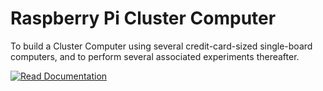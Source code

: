 # Raspberry Pi Cluster Computer
To build a Cluster Computer using several credit-card-sized single-board computers, and to perform several associated experiments thereafter.

[![Read Documentation](https://user-images.githubusercontent.com/44474792/166334476-743e8964-8637-4521-af4c-b73c0f02a368.svg)](https://github.com/decoded-cipher/RPi4-Cluster-Computer/wiki)
